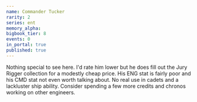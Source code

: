 ```yaml
---
name: Commander Tucker
rarity: 2
series: ent
memory_alpha:
bigbook_tier: 8
events: 0
in_portal: true
published: true
---
```


Nothing special to see here. I'd rate him lower but he does fill out the Jury Rigger collection for a modestly cheap price. His ENG stat is fairly poor and his CMD stat not even worth talking about. No real use in cadets and a lackluster ship ability. Consider spending a few more credits and chronos working on other engineers.
